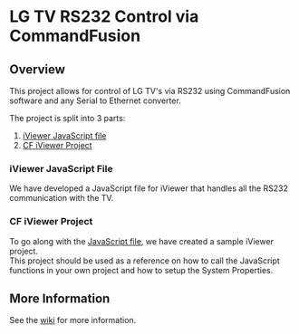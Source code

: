 # LG TV RS232 Control via CommandFusion 

## Overview
This project allows for control of LG TV's via RS232 using CommandFusion software and any Serial to Ethernet converter.

The project is split into 3 parts:

1. [iViewer JavaScript file](#js)
1. [CF iViewer Project](#iviewer)

### <a name="js" />iViewer JavaScript File
We have developed a JavaScript file for iViewer that handles all the RS232 communication with the TV.

### <a name="iviewer" />CF iViewer Project
To go along with the [JavaScript file](#js), we have created a sample iViewer project.  
This project should be used as a reference on how to call the JavaScript functions in your own project and how to setup the System Properties.

## More Information
See the [wiki] for more information.

[wiki]: http://github.com/CommandFusion/LG-TV-RS232/wiki